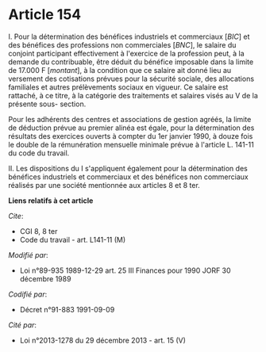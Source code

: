# Article 154

I. Pour la détermination des bénéfices industriels et commerciaux [*BIC*] et des bénéfices des professions non commerciales
[*BNC*], le salaire du conjoint participant effectivement à l'exercice de la profession peut, à la demande du contribuable,
être déduit du bénéfice imposable dans la limite de 17.000 F [*montant*], à la condition que ce salaire ait donné lieu au
versement des cotisations prévues pour la sécurité sociale, des allocations familiales et autres prélèvements sociaux en
vigueur. Ce salaire est rattaché, à ce titre, à la catégorie des traitements et salaires visés au V de la présente sous-
section.

Pour les adhérents des centres et associations de gestion agréés, la limite de déduction prévue au premier alinéa est égale,
pour la détermination des résultats des exercices ouverts à compter du 1er janvier 1990, à douze fois le double de la
rémunération mensuelle minimale prévue à l'article L. 141-11 du code du travail.

II. Les dispositions du I s'appliquent également pour la détermination des bénéfices industriels et commerciaux et des
bénéfices non commerciaux réalisés par une société mentionnée aux articles 8 et 8 ter.

**Liens relatifs à cet article**

_Cite_:

  - CGI 8, 8 ter
  - Code du travail - art. L141-11 (M)

_Modifié par_:

  - Loi n°89-935 1989-12-29 art. 25 III Finances pour 1990 JORF 30 décembre 1989

_Codifié par_:

  - Décret n°91-883 1991-09-09

_Cité par_:

  - Loi n°2013-1278 du 29 décembre 2013 - art. 15 (V)
